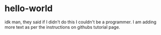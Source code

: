 # hello-world
idk man, they said if I didn't do this I couldn't be a programmer.
I am adding more text as per the instructions on githubs tutorial page.
